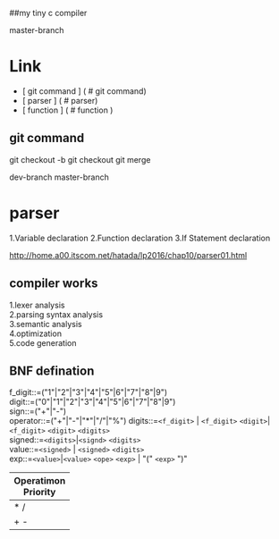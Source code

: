 
##my tiny c compiler

master-branch

# Link
- [ git command ] ( # git command)
- [ parser ] ( # parser)
- [ function ] ( # function )


## git command

git checkout -b <new-branch-name>
git checkout <move-branch>
git merge <commit-pos>

dev-branch
master-branch

# parser
1.Variable declaration
2.Function declaration
3.If Statement declaration

<http://home.a00.itscom.net/hatada/lp2016/chap10/parser01.html>

## compiler works
1.lexer analysis  
2.parsing syntax analysis   
3.semantic analysis   
4.optimization    
5.code generation  

## BNF defination
f_digit::=("1"|"2"|"3"|"4"|"5"|6"|"7"|"8"|9")  
digit::=("0"|"1"|"2"|"3"|"4"|"5"|6"|"7"|"8"|9")  
sign::=("+"|"-")  
operator::=("+"|"-"|"*"|"/"|"%")
digits::=`<f_digit>` | `<f_digit>` `<digit>`| `<f_digit>` `<digit>` `<digits>`    
signed::=`<digits>`|`<signd>` `<digits>`  
value::=`<signed>` | `<signed>` `<digits>`  
exp::=`<value>`|`<value>` `<ope>` `<exp>` | "(" `<exp>` ")"  

| Operatimon <br> Priority |
|--------|
|  *  /  |
|  +  -  |


